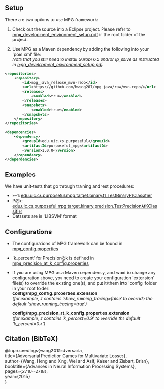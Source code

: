 ## Setup
There are two options to use MPG framework:

1. Check out the source into a Eclipse project. Please refer to [mpg_development_environment_setup.pdf](https://github.com/hwang207/mpg_java/blob/master/mpg_development_environment_setup.pdf) in the root folder of the project.

2. Use MPG as a Maven dependency by adding the following into your 'pom.xml' file:  
  *Note that you still need to install Gurobi 6.5 and/or lp_solve as instructed in [mpg_development_environment_setup.pdf](https://github.com/hwang207/mpg_java/blob/master/mpg_development_environment_setup.pdf).*
```xml
<repositories>
	<repository>
		<id>mpg_java_release_mvn-repo</id>
		<url>https://github.com/hwang207/mpg_java/raw/mvn-repo/</url>
		<releases>
			<enabled>true</enabled>
		</releases>
		<snapshots>
			<enabled>true</enabled>
		</snapshots>
	</repository>
</repositories>

<dependencies>
	<dependency>
		<groupId>edu.uic.cs.purposeful</groupId>
		<artifactId>purposeful_mpg</artifactId>
		<version>1.0.0</version>
	</dependency>
</dependencies>
```

## Examples
We have unit-tests that go through training and test procedures:
* F-1: [edu.uic.cs.purposeful.mpg.target.binary.f1.TestBinaryF1Classifier](https://github.com/hwang207/mpg_java/blob/master/mpg_java/src/test/java/edu/uic/cs/purposeful/mpg/target/binary/f1/TestBinaryF1Classifier.java)
* P@k: [edu.uic.cs.purposeful.mpg.target.binary.precision.TestPrecisionAtKClassifier](https://github.com/hwang207/mpg_java/blob/master/mpg_java/src/test/java/edu/uic/cs/purposeful/mpg/target/binary/precision/TestPrecisionAtKClassifier.java)
* Datasets are in 'LIBSVM' format

## Configurations
* The configurations of MPG framework can be found in [mpg_config.properties](https://github.com/hwang207/mpg_java/blob/master/mpg_java/config/mpg_config.properties)
* 'k_percent' for Precision@k is defined in [mpg_precision_at_k_config.properties](https://github.com/hwang207/mpg_java/blob/master/mpg_java/config/mpg_precision_at_k_config.properties)
* If you are using MPG as a Maven dependency, and want to change any configuration above, you need to create your configuration 'extension' file(s) to override the existing one(s), and put it/them into 'config' folder in your root folder:  
  **config/mpg_config.properties.extension**  
  *(for example, it contains 'show_running_tracing=false' to override the default 'show_running_tracing=true')*  
  
  **config/mpg_precision_at_k_config.properties.extension**  
  *(for example, it contains 'k_percent=0.9' to override the default 'k_percent=0.5')*
  
## Citation (BibTeX)
@inproceedings{wang2015adversarial,  
  title={Adversarial Prediction Games for Multivariate Losses},  
  author={Wang, Hong and Xing, Wei and Asif, Kaiser and Ziebart, Brian},  
  booktitle={Advances in Neural Information Processing Systems},  
  pages={2710--2718},  
  year={2015}  
}
